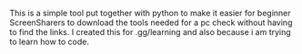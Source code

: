 This is a simple tool put together with python to make it easier for beginner ScreenSharers to download the tools needed for a pc check without having to find the links.
I created this for .gg/learning and also because i am trying to learn how to code.
